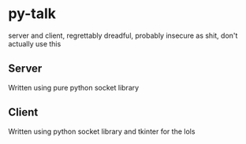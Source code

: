 # py-talk
server and client, regrettably dreadful, probably insecure as shit, don't actually use this

## Server
Written using pure python socket library

## Client
Written using python socket library and tkinter for the lols
